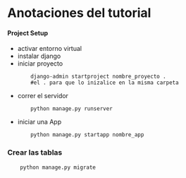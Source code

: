 # Anotaciones del tutorial

#### Project Setup

- activar entorno virtual
- instalar django
- iniciar proyecto
    ``` shell
        django-admin startproject nombre_proyecto . 
        #el . para que lo inizalice en la misma carpeta
    ```
- correr el servidor   
    ``` shell
        python manage.py runserver
    ```
- iniciar una App
    ``` shell
        python manage.py startapp nombre_app
    ```        

### Crear las tablas
``` shell
    python manage.py migrate 
```  